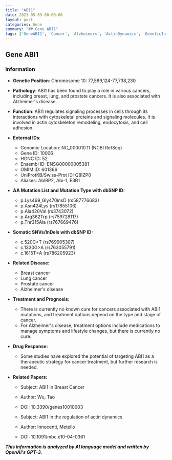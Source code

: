 ```yaml
---
title: "ABI1"
date: 2023-05-09 00:00:00
layout: post
categories: Gene
summary: "## Gene ABI1"
tags: ['GeneABI1', 'Cancer', 'Alzheimers', 'ActinDynamics', 'GeneticInformation', 'TreatmentOptions', 'DrugResponse', 'ResearchNeeded']
---
```


## Gene ABI1

### Information

- **Genetic Position**: Chromosome 10: 77,589,124-77,738,230
- **Pathology**: ABI1 has been found to play a role in various cancers, including breast, lung, and prostate cancers. It is also associated with Alzheimer's disease.
- **Function**: ABI1 regulates signaling processes in cells through its interactions with cytoskeletal proteins and signaling molecules. It is involved in actin cytoskeleton remodeling, endocytosis, and cell adhesion.
- **External IDs**: 

    - Genomic Location: NC_000010.11 (NCBI RefSeq) 
    - Gene ID: 10006 
    - HGNC ID: 52 
    - Ensembl ID: ENSG00000005381 
    - OMIM ID: 601366 
    - UniProtKB/Swiss-Prot ID: Q8IZP0
    - Aliases: AblBP2, Abi-1, E3B1

- **AA Mutation List and Mutation Type with dbSNP ID:** 
    - p.Lys469_Gly470insD (rs587776683) 
    - p.Asn424Lys (rs17855106) 
    - p.Ala420Val (rs3743072) 
    - p.Arg362Trp (rs759728117) 
    - p.Thr315Ala (rs767669476)
 
- **Somatic SNVs/InDels with dbSNP ID:**
    - c.520C>T (rs769905307) 
    - c.1330G>A (rs763055791)
    - c.1615T>A (rs786205923)

- **Related Disease:** 
    - Breast cancer 
    - Lung cancer 
    - Prostate cancer 
    - Alzheimer's disease
    
- **Treatment and Prognosis:**
    - There is currently no known cure for cancers associated with ABI1 mutations, and treatment options depend on the type and stage of cancer. 
    - For Alzheimer's disease, treatment options include medications to manage symptoms and lifestyle changes, but there is currently no cure.
    
- **Drug Response:**
    - Some studies have explored the potential of targeting ABI1 as a therapeutic strategy for cancer treatment, but further research is needed.
    
- **Related Papers:**
    - Subject: ABI1 in Breast Cancer 
    - Author: Wu, Tao
    - DOI: 10.3390/genes10010003
    
    - Subject: ABI1 in the regulation of actin dynamics
    - Author: Innocenti, Metello
    - DOI: 10.1091/mbc.e10-04-0361

**_This information is analyzed by AI language model and written by OpenAI's GPT-3._**
